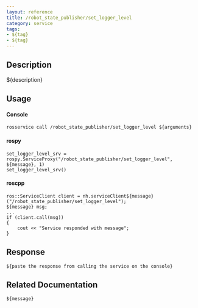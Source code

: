 ```yaml
---
layout: reference
title: /robot_state_publisher/set_logger_level
category: service
tags: 
- ${tag} 
- ${tag}
---
```


## Description
${description}

## Usage
#### Console
```
rosservice call /robot_state_publisher/set_logger_level ${arguments}
```

#### rospy
```
set_logger_level_srv = rospy.ServiceProxy("/robot_state_publisher/set_logger_level", ${message}, 1)
set_logger_level_srv()
```

#### roscpp
```
ros::ServiceClient client = nh.serviceClient${message}("/robot_state_publisher/set_logger_level");
${message} msg;
...
if (client.call(msg))
{
    cout << "Service responded with message";
}
```

## Response
```
${paste the response from calling the service on the console}
```

## Related Documentation
``${message}``  